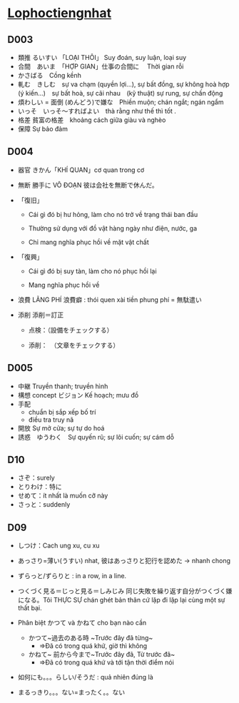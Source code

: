 # [Lophoctiengnhat](https://www.lophoctiengnhat.com/de-luyen-thi-trac-nghiem-cap-do-N1.html)


## D003
- 類推 るいすい 「LOẠI THÔI」  Suy đoán, suy luận, loại suy
- 合間　あいま　「HỢP GIAN」仕事の合間に　 Thời gian rỗi
- かさばる　Cồng kềnh
- 軋む　きしむ　sự va chạm (quyền lợi...), sự bất đồng, sự không hoà hợp (ý kiến...)　sự bất hoà, sự cãi nhau　(kỹ thuật) sự rung, sự chấn động
- 煩わしい = 面倒 (めんどう)で嫌な　Phiền muộn; chán ngắt; ngán ngẩm
- いっそ　いっそ〜すればよい　thà rằng như thế thì tốt .
- 格差  貧富の格差　khoảng cách giữa giàu và nghèo
- 保障 Sự bảo đảm

## D004
- 器官 きかん「KHÍ QUAN」cơ quan trong cơ
- 無断 勝手に VÔ ĐOẠN 彼は会社を無断で休んだ。
- 「復旧」

  - Cái gì đó bị hư hỏng, làm cho nó trở về trạng thái ban đầu

  - Thường sử dụng với đồ vật hàng ngày như điện, nước, ga

  - Chỉ mang nghĩa phục hồi về mặt vật chất

- 「復興」

  - Cái gì đó bị suy tàn, làm cho nó phục hồi lại

  - Mang nghĩa phục hồi về
- 浪費 LÃNG PHÍ 浪費癖 : thói quen xài tiền phung phí = 無駄遣い
- 添削 添削＝訂正
  - 点検：（設備をチェックする）

  - 添削：　（文章をチェックする）
## D005
- 中継 Truyền thanh; truyền hình
- 構想 concept ビジョン Kế hoạch; mưu đồ
- 手配
  - chuẩn bị sắp xếp bố trí
  - điều tra truy nã
- 開放 Sự mở cửa; sự tự do hoá
- 誘惑　ゆうわく　Sự quyến rũ; sự lôi cuốn; sự cám dỗ
## D10
- さぞ：surely
- とりわけ：特に
- せめて：ít nhất là muốn cỡ này
- さっと：suddenly

## D09
- しつけ：Cach ung xu, cu xu
- あっさり=薄い(うすい) nhat, 彼はあっさりと犯行を認めた -> nhanh chong
- ずらっと/ずらりと : in a row, in a line.
- つくづく見る＝じっと見る＝しみじみ 同じ失敗を繰り返す自分がつくづく嫌になる。Tôi THỰC SỰ chán ghét bản thân cứ lặp đi lặp lại cùng một sự thất bại.
- Phân biệt かつて và かねて cho bạn nào cần
  -  かつて~過去のある時 ~Trước đây đã từng~
     -  =>Đã có trong quá khứ, giờ thì không

  * かねて~ 前から今まで~Trước đây đã, Từ trước đã~
    * =>Đã có trong quá khứ và tới tận thời điểm nói
- 如何にも。。。らしい/そうだ : quả nhiên đúng là
- まるっきり。。。ない=まったく。。ない